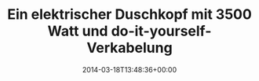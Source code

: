 ---
retweeted: false
source: <a href="http://klinkerapps.com" rel="nofollow">Talon (Classic)</a>
entities:
  hashtags: []
  symbols: []
  user_mentions: []
  urls: []
display_text_range:
- '0'
- '123'
favorite_count: '4'
id_str: '445919704344170497'
truncated: false
retweet_count: '1'
id: '445919704344170497'
created_at: Tue Mar 18 13:48:36 +0000 2014
favorited: false
full_text: |-
  Ein elektrischer Duschkopf mit 3500 Watt und do-it-yourself-Verkabelung.

  Hi, my name is Bascht Knoxville. Welcome to Peru!
lang: de
tags:
- pesos/twitter
date: '2014-03-18T13:48:36+00:00'
src: https://twitter.com/bascht/status/445919704344170497
original_url: https://twitter.com/bascht/status/445919704344170497
type: twitter_tweet
text: |-
  Ein elektrischer Duschkopf mit 3500 Watt und do-it-yourself-Verkabelung.

  Hi, my name is Bascht Knoxville. Welcome to Peru!
title: Ein elektrischer Duschkopf mit 3500 Watt und do-it-yourself-Verkabelung

---